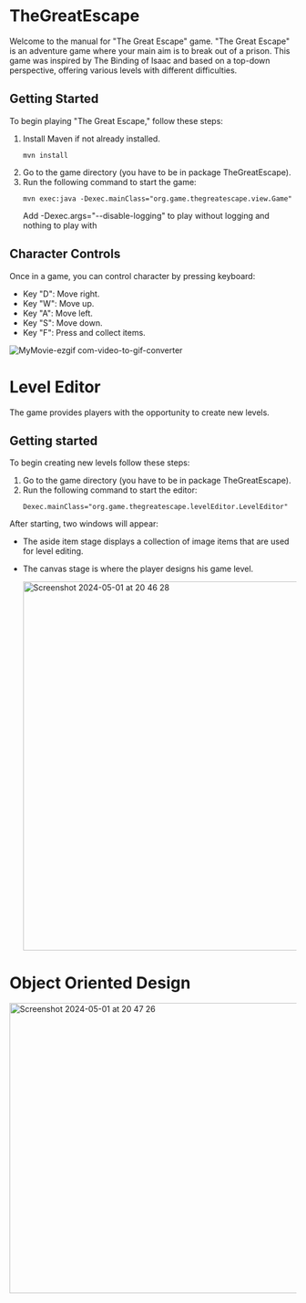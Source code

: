 # TheGreatEscape

Welcome to the manual for "The Great Escape" game. "The Great Escape" is an
adventure game where your main aim is to break out of a prison. This game was inspired by
The Binding of Isaac and based on a top-down perspective, offering various levels
with different difficulties.
## Getting Started
To begin playing "The Great Escape," follow these steps:
1. Install Maven if not already installed.
   ```
   mvn install
   ```
3. Go to the game directory (you have to be in package TheGreatEscape).
4. Run the following command to start the game:
   ```
   mvn exec:java -Dexec.mainClass="org.game.thegreatescape.view.Game"
   ```
   Add -Dexec.args="--disable-logging" to play without logging and nothing to play with

## Character Controls
Once in a game, you can control character by pressing keyboard:
 * Key "D": Move right.
 * Key "W": Move up.
 * Key "A": Move left.
 * Key "S": Move down.
 * Key "F": Press and collect items.

![MyMovie-ezgif com-video-to-gif-converter](https://github.com/ofgot/TheGreatEscape/assets/113288163/c7d25b53-4276-41f8-bf62-4e15c3d98e0d)

# Level Editor

The game provides players with the opportunity to create new levels.
## Getting started
To begin creating new levels follow these steps:
1. Go to the game directory (you have to be in package TheGreatEscape).
2. Run the following command to start the editor:
   ```
   Dexec.mainClass="org.game.thegreatescape.levelEditor.LevelEditor"
   ```
After starting, two windows will appear: 
* The aside item stage displays a collection of image items that are used for level editing.
* The canvas stage is where the player designs his game level.

  <img width="647" alt="Screenshot 2024-05-01 at 20 46 28" src="https://github.com/ofgot/TheGreatEscape/assets/113288163/d2a7a9a6-0084-40f7-baf0-bbe35adaab99">

# Object Oriented Design
<img width="509" alt="Screenshot 2024-05-01 at 20 47 26" src="https://github.com/ofgot/TheGreatEscape/assets/113288163/d0fb8215-b3e6-4725-b46d-04a3e8942e89">


